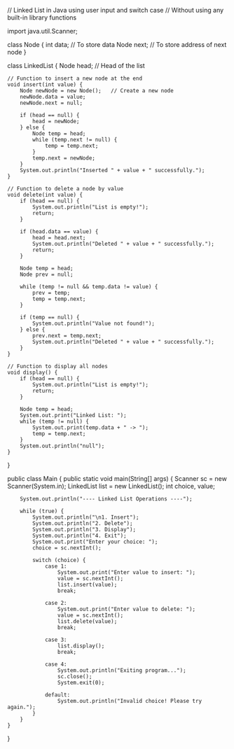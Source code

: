 // Linked List in Java using user input and switch case
// Without using any built-in library functions

import java.util.Scanner;

class Node {
    int data;        // To store data
    Node next;       // To store address of next node
}

class LinkedList {
    Node head;       // Head of the list

    // Function to insert a new node at the end
    void insert(int value) {
        Node newNode = new Node();   // Create a new node
        newNode.data = value;
        newNode.next = null;

        if (head == null) {
            head = newNode;
        } else {
            Node temp = head;
            while (temp.next != null) {
                temp = temp.next;
            }
            temp.next = newNode;
        }
        System.out.println("Inserted " + value + " successfully.");
    }

    // Function to delete a node by value
    void delete(int value) {
        if (head == null) {
            System.out.println("List is empty!");
            return;
        }

        if (head.data == value) {
            head = head.next;
            System.out.println("Deleted " + value + " successfully.");
            return;
        }

        Node temp = head;
        Node prev = null;

        while (temp != null && temp.data != value) {
            prev = temp;
            temp = temp.next;
        }

        if (temp == null) {
            System.out.println("Value not found!");
        } else {
            prev.next = temp.next;
            System.out.println("Deleted " + value + " successfully.");
        }
    }

    // Function to display all nodes
    void display() {
        if (head == null) {
            System.out.println("List is empty!");
            return;
        }

        Node temp = head;
        System.out.print("Linked List: ");
        while (temp != null) {
            System.out.print(temp.data + " -> ");
            temp = temp.next;
        }
        System.out.println("null");
    }
}

public class Main {
    public static void main(String[] args) {
        Scanner sc = new Scanner(System.in);
        LinkedList list = new LinkedList();
        int choice, value;

        System.out.println("---- Linked List Operations ----");

        while (true) {
            System.out.println("\n1. Insert");
            System.out.println("2. Delete");
            System.out.println("3. Display");
            System.out.println("4. Exit");
            System.out.print("Enter your choice: ");
            choice = sc.nextInt();

            switch (choice) {
                case 1:
                    System.out.print("Enter value to insert: ");
                    value = sc.nextInt();
                    list.insert(value);
                    break;

                case 2:
                    System.out.print("Enter value to delete: ");
                    value = sc.nextInt();
                    list.delete(value);
                    break;

                case 3:
                    list.display();
                    break;

                case 4:
                    System.out.println("Exiting program...");
                    sc.close();
                    System.exit(0);

                default:
                    System.out.println("Invalid choice! Please try again.");
            }
        }
    }
}